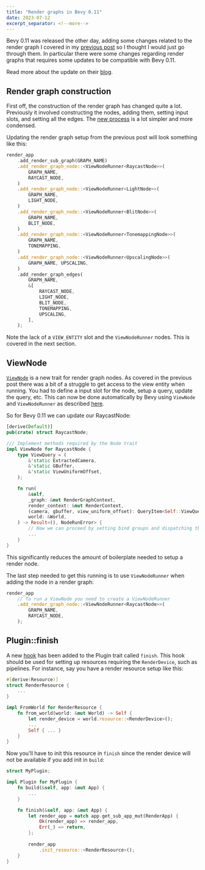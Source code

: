 ```yaml
---
title: "Render graphs in Bevy 0.11"
date: 2023-07-12
excerpt_separator: <!--more-->
---
```


Bevy 0.11 was released the other day, adding some changes related to the render graph I covered in my [previous post](https://simonekstrom.se/2023/05/19/bevy-render-graph.html) so I thought I would just go through them. In particular there were some changes regarding render graphs that requires some updates to be compatible with Bevy 0.11.

Read more about the update on their [blog](https://bevyengine.org/news/bevy-0-11/).

<!--more-->

## Render graph construction

First off, the construction of the render graph has changed quite a lot. Previously it involved constructing the nodes, adding them, setting input slots, and setting all the edges. The [new process](https://bevyengine.org/news/bevy-0-11/#simpler-rendergraph-construction) is a lot simpler and more condensed.

Updating the render graph setup from the previous post will look something like this:
```rust
render_app
    .add_render_sub_graph(GRAPH_NAME)
    .add_render_graph_node::<ViewNodeRunner<RaycastNode>>(
        GRAPH_NAME,
        RAYCAST_NODE,
    )
    .add_render_graph_node::<ViewNodeRunner<LightNode>>(
        GRAPH_NAME,
        LIGHT_NODE,
    )
    .add_render_graph_node::<ViewNodeRunner<BlitNode>>(
        GRAPH_NAME,
        BLIT_NODE,
    )
    .add_render_graph_node::<ViewNodeRunner<TonemappingNode>>(
        GRAPH_NAME,
        TONEMAPPING,
    )
    .add_render_graph_node::<ViewNodeRunner<UpscalingNode>>(
        GRAPH_NAME, UPSCALING,
    )
    .add_render_graph_edges(
        GRAPH_NAME,
        &[
            RAYCAST_NODE,
            LIGHT_NODE,
            BLIT_NODE,
            TONEMAPPING,
            UPSCALING,
        ],
    );
```
Note the lack of a `VIEW_ENTITY` slot and the `ViewNodeRunner` nodes. This is covered in the next section.


## ViewNode

[`ViewNode`](https://docs.rs/bevy/latest/bevy/render/render_graph/trait.ViewNode.html) is a new trait for render graph nodes. As covered in the previous post there was a bit of a struggle to get access to the view entity when running. You had to define a input slot for the node, setup a query, update the query, etc. This can now be done automatically by Bevy using `ViewNode` and `ViewNodeRunner` as described [here](https://bevyengine.org/news/bevy-0-11/#simpler-rendergraph-construction).

So for Bevy 0.11 we can update our RaycastNode:

```rust
[derive(Default)]
pub(crate) struct RaycastNode;

/// Implement methods required by the Node trait
impl ViewNode for RaycastNode {
    type ViewQuery = (
        &'static ExtractedCamera,
        &'static GBuffer,
        &'static ViewUniformOffset,
    );

    fn run(
        &self,
        _graph: &mut RenderGraphContext,
        render_context: &mut RenderContext,
        (camera, gbuffer, view_uniform_offset): QueryItem<Self::ViewQuery>,
        world: &World,
    ) -> Result<(), NodeRunError> {
        // Now we can proceed by setting bind groups and dispatching the compute kernel
        ...
    }
}
```
This significantly reduces the amount of boilerplate needed to setup a render node.

The last step needed to get this running is to use `ViewNodeRunner` when adding the node in a render graph:

```rust
render_app
    // To run a ViewNode you need to create a ViewNodeRunner
    .add_render_graph_node::<ViewNodeRunner<RaycastNode>>(
        GRAPH_NAME,
        RAYCAST_NODE,
    );
```

## Plugin::finish

A new [hook](https://bevyengine.org/learn/migration-guides/0.10-0.11/#webgpu-support) has been added to the Plugin trait called `finish`. This hook should be used for setting up resources requiring the `RenderDevice`, such as pipelines. For instance, say you have a render resource setup like this:

```rust
#[derive(Resource)]
struct RenderResource {
    ...
}

impl FromWorld for RenderResource {
    fn from_world(world: &mut World) -> Self {
        let render_device = world.resource::<RenderDevice>();
        ...
        Self { ... }
    }
}
```

Now you'll have to init this resource in `finish` since the render device will not be available if you add init in `build`:

```rust
struct MyPlugin;

impl Plugin for MyPlugin {
    fn build(&self, app: &mut App) {
        ...
    }

    fn finish(&self, app: &mut App) {
        let render_app = match app.get_sub_app_mut(RenderApp) {
            Ok(render_app) => render_app,
            Err(_) => return,
        };
    
        render_app
            .init_resource::<RenderResource>();
    }
}
```
